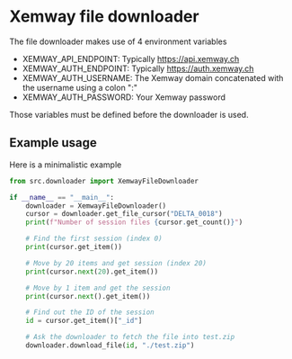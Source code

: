 # Xemway file downloader

The file downloader makes use of 4 environment variables

-   XEMWAY_API_ENDPOINT: Typically https://api.xemway.ch
-   XEMWAY_AUTH_ENDPOINT: Typically https://auth.xemway.ch
-   XEMWAY_AUTH_USERNAME: The Xemway domain concatenated with the username using a colon ":"
-   XEMWAY_AUTH_PASSWORD: Your Xemway password

Those variables must be defined before the downloader is used.

## Example usage

Here is a minimalistic example

```python
from src.downloader import XemwayFileDownloader

if __name__ == "__main__":
    downloader = XemwayFileDownloader()
    cursor = downloader.get_file_cursor("DELTA_0018")
    print(f"Number of session files {cursor.get_count()}")

    # Find the first session (index 0)
    print(cursor.get_item())

    # Move by 20 items and get session (index 20)
    print(cursor.next(20).get_item())

    # Move by 1 item and get the session
    print(cursor.next().get_item())

    # Find out the ID of the session
    id = cursor.get_item()["_id"]

    # Ask the downloader to fetch the file into test.zip
    downloader.download_file(id, "./test.zip")
```
